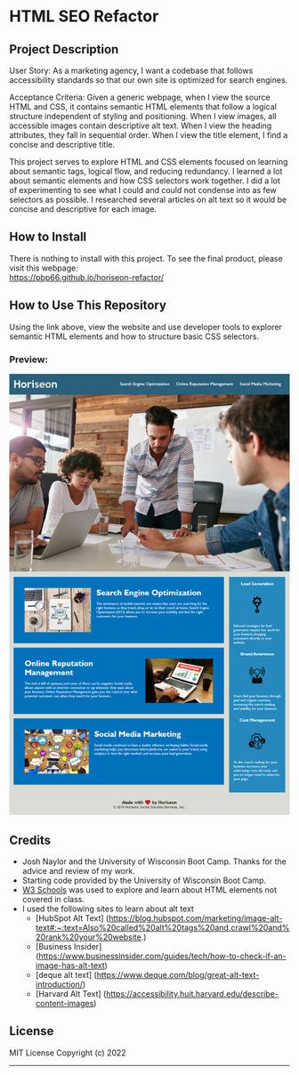# HTML SEO Refactor

## Project Description

User Story:
As a marketing agency, I want a codebase that follows accessibility standards so that our own site is optimized for search engines.

Acceptance Criteria:
Given a generic webpage, when I view the source HTML and CSS, it contains semantic HTML elements that follow a logical structure independent of styling and positioning. When I view images, all accessible images contain descriptive alt text. When I view the heading attributes, they fall in sequential order. When I view the title element, I find a concise and descriptive title.

This project serves to explore HTML and CSS elements focused on learning about semantic tags, logical flow, and reducing redundancy. I learned a lot about semantic elements and how CSS selectors work together. I did a lot of experimenting to see what I could and could not condense into as few selectors as possible. I researched several articles on alt text so it would be concise and descriptive for each image. 

## How to Install

There is nothing to install with this project. To see the final product, please visit this webpage:  
https://pbp66.github.io/horiseon-refactor/

## How to Use This Repository

Using the link above, view the website and use developer tools to explorer semantic HTML elements and how to structure basic CSS selectors.

### Preview:

![Expected webpage preview](/assets/images/webpage-screenshot.png "Horiseon Webpage Preview")

## Credits

- Josh Naylor and the University of Wisconsin Boot Camp. Thanks for the advice and review of my work. 
- Starting code provided by the University of Wisconsin Boot Camp.
- [W3 Schools](https://www.w3schools.com/) was used to explore and learn about HTML elements not covered in class.
- I used the following sites to learn about alt text
    - [HubSpot Alt Text] (https://blog.hubspot.com/marketing/image-alt-text#:~:text=Also%20called%20alt%20tags%20and,crawl%20and%20rank%20your%20website.)
    - [Business Insider] (https://www.businessinsider.com/guides/tech/how-to-check-if-an-image-has-alt-text)
    - [deque alt text] (https://www.deque.com/blog/great-alt-text-introduction/)
    - [Harvard Alt Text] (https://accessibility.huit.harvard.edu/describe-content-images)

## License

MIT License
Copyright (c) 2022

---